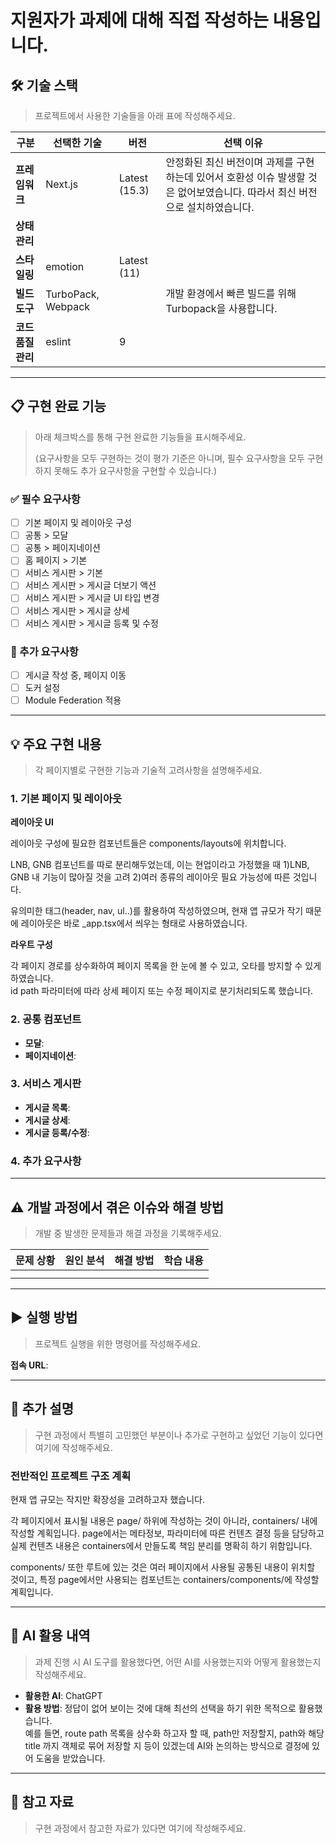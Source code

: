 # 지원자가 과제에 대해 직접 작성하는 내용입니다.

## 🛠 기술 스택

> 프로젝트에서 사용한 기술들을 아래 표에 작성해주세요.

| 구분               | 선택한 기술        | 버전          | 선택 이유                                                                                                                    |
| ------------------ | ------------------ | ------------- | ---------------------------------------------------------------------------------------------------------------------------- |
| **프레임워크**     | Next.js            | Latest (15.3) | 안정화된 최신 버전이며 과제를 구현하는데 있어서 호환성 이슈 발생할 것은 없어보였습니다. 따라서 최신 버전으로 설치하였습니다. |
| **상태 관리**      |                    |               |                                                                                                                              |
| **스타일링**       | emotion            | Latest (11)   |                                                                                                                              |
| **빌드 도구**      | TurboPack, Webpack |               | 개발 환경에서 빠른 빌드를 위해 Turbopack을 사용합니다.                                                                       |
| **코드 품질 관리** | eslint             | 9             |                                                                                                                              |

---

## 📋 구현 완료 기능

> 아래 체크박스를 통해 구현 완료한 기능들을 표시해주세요.
>
> (요구사항을 모두 구현하는 것이 평가 기준은 아니며, 필수 요구사항을 모두 구현하지 못해도 추가 요구사항을 구현할 수 있습니다.)

### ✅ 필수 요구사항

- [ ] 기본 페이지 및 레이아웃 구성
- [ ] 공통 > 모달
- [ ] 공통 > 페이지네이션
- [ ] 홈 페이지 > 기본
- [ ] 서비스 게시판 > 기본
- [ ] 서비스 게시판 > 게시글 더보기 액션
- [ ] 서비스 게시판 > 게시글 UI 타입 변경
- [ ] 서비스 게시판 > 게시글 상세
- [ ] 서비스 게시판 > 게시글 등록 및 수정

### 🎯 추가 요구사항

- [ ] 게시글 작성 중, 페이지 이동
- [ ] 도커 설정
- [ ] Module Federation 적용

---

## 💡 주요 구현 내용

> 각 페이지별로 구현한 기능과 기술적 고려사항을 설명해주세요.

### 1. 기본 페이지 및 레이아웃

**레이아웃 UI**

레이아웃 구성에 필요한 컴포넌트들은 components/layouts에 위치합니다.

LNB, GNB 컴포넌트를 따로 분리해두었는데, 이는 현업이라고 가정했을 때 1)LNB, GNB 내 기능이 많아질 것을 고려 2)여러 종류의 레이아웃 필요 가능성에 따른 것입니다.

유의미한 태그(header, nav, ul..)를 활용하여 작성하였으며, 현재 앱 규모가 작기 때문에 레이아웃은 바로 \_app.tsx에서 씌우는 형태로 사용하였습니다.

**라우트 구성**

각 페이지 경로를 상수화하여 페이지 목록을 한 눈에 볼 수 있고, 오타를 방지할 수 있게 하였습니다.  
id path 파라미터에 따라 상세 페이지 또는 수정 페이지로 분기처리되도록 했습니다.

### 2. 공통 컴포넌트

- **모달**:
- **페이지네이션**:

### 3. 서비스 게시판

- **게시글 목록**:
- **게시글 상세**:
- **게시글 등록/수정**:

### 4. 추가 요구사항

---

## ⚠️ 개발 과정에서 겪은 이슈와 해결 방법

> 개발 중 발생한 문제들과 해결 과정을 기록해주세요.

| 문제 상황 | 원인 분석 | 해결 방법 | 학습 내용 |
| --------- | --------- | --------- | --------- |
|           |           |           |           |
|           |           |           |           |

---

## ▶ 실행 방법

> 프로젝트 실행을 위한 명령어를 작성해주세요.

**접속 URL**:

---

## 📝 추가 설명

> 구현 과정에서 특별히 고민했던 부분이나 추가로 구현하고 싶었던 기능이 있다면 여기에 작성해주세요.

### 전반적인 프로젝트 구조 계획

현재 앱 규모는 작지만 확장성을 고려하고자 했습니다.

각 페이지에서 표시될 내용은 page/ 하위에 작성하는 것이 아니라, containers/ 내에 작성할 계획입니다.
page에서는 메타정보, 파라미터에 따른 컨텐츠 결정 등을 담당하고 실제 컨텐츠 내용은 containers에서 만들도록 책임 분리를 명확히 하기 위함입니다.

components/ 또한 루트에 있는 것은 여러 페이지에서 사용될 공통된 내용이 위치할 것이고, 특정 page에서만 사용되는 컴포넌트는 containers/components/에 작성할 계획입니다.

---

## 🤖 AI 활용 내역

> 과제 진행 시 AI 도구를 활용했다면, 어떤 AI를 사용했는지와 어떻게 활용했는지 작성해주세요.

- **활용한 AI**: ChatGPT
- **활용 방법**: 정답이 없어 보이는 것에 대해 최선의 선택을 하기 위한 목적으로 활용했습니다.  
  예를 들면, route path 목록을 상수화 하고자 할 때, path만 저장할지, path와 해당 title 까지 객체로 묶어 저장할 지 등이 있겠는데 AI와 논의하는 방식으로 결정에 있어 도움을 받았습니다.

---

## 🔗 참고 자료

> 구현 과정에서 참고한 자료가 있다면 여기에 작성해주세요.

